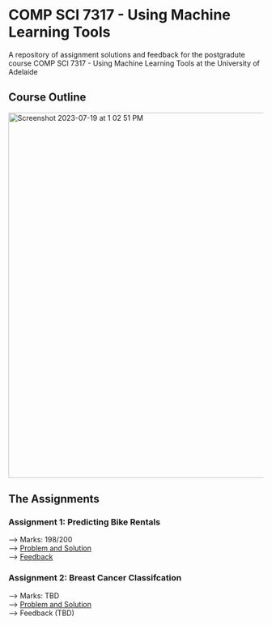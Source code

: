 # COMP SCI 7317 - Using Machine Learning Tools

A repository of assignment solutions and feedback for the postgradute course COMP SCI 7317 - Using Machine Learning Tools at the University of Adelaide

## Course Outline
<img width="721" alt="Screenshot 2023-07-19 at 1 02 51 PM" src="https://github.com/bluebindu/COMP-SCI-7317-Using-Machine-Learning-Tools/assets/5253793/8277e027-3d3d-4b6c-b922-26eb0270d32e">

## The Assignments

### Assignment 1: Predicting Bike Rentals
--> Marks: 198/200\
--> [Problem and Solution](https://github.com/bluebindu/COMP-SCI-7317-Using-Machine-Learning-Tools/blob/main/Assignment%201%20-%20Predicting%20Bike%20Rental%20Data/Assignment-1.ipynb)\
--> [Feedback](https://github.com/bluebindu/COMP-SCI-7317-Using-Machine-Learning-Tools/blob/main/Assignment%201%20-%20Predicting%20Bike%20Rental%20Data/Feedback-Assignment-1.pdf)

### Assignment 2: Breast Cancer Classifcation
--> Marks: TBD\
--> [Problem and Solution](...)\
--> Feedback (TBD)